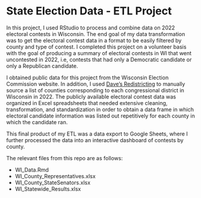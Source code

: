# State Election Data - ETL Project

In this project, I used RStudio to process and combine data on 2022 electoral contests in Wisconsin. The end goal of my data transformation was to get the electoral contest data in a format to be easily filtered by county and type of contest. I completed this project on a volunteer basis with the goal of producing a summary of electoral contests in WI that went uncontested in 2022, i.e, contests that had only a Democratic candidate or only a Republican candidate. 

I obtained public data for this project from the Wisconsin Election Commission website. In addition, I used [Dave’s Redistricting](https://davesredistricting.org/maps#viewmap::aa64c8f5-837c-474f-819f-6eaa1094d776) to manually source a list of counties corresponding to each congressional district in Wisconsin in 2022. The publicly available electoral contest data was organized in Excel spreadsheets that needed extensive cleaning, transformation, and standardization in order to obtain a data frame in which electoral candidate information was listed out repetitively for each county in which the candidate ran.

This final product of my ETL was a data export to Google Sheets, where I further processed the data into an interactive dashboard of contests by county.

The relevant files from this repo are as follows: 
- WI_Data.Rmd
- WI_County_Representatives.xlsx
- WI_County_StateSenators.xlsx
- WI_Statewide_Results.xlsx


